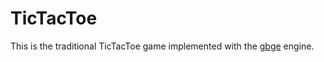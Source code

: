 # TicTacToe

This is the traditional TicTacToe game implemented with the [gbge](https://github.com/kurgansoft/gbge) engine.
